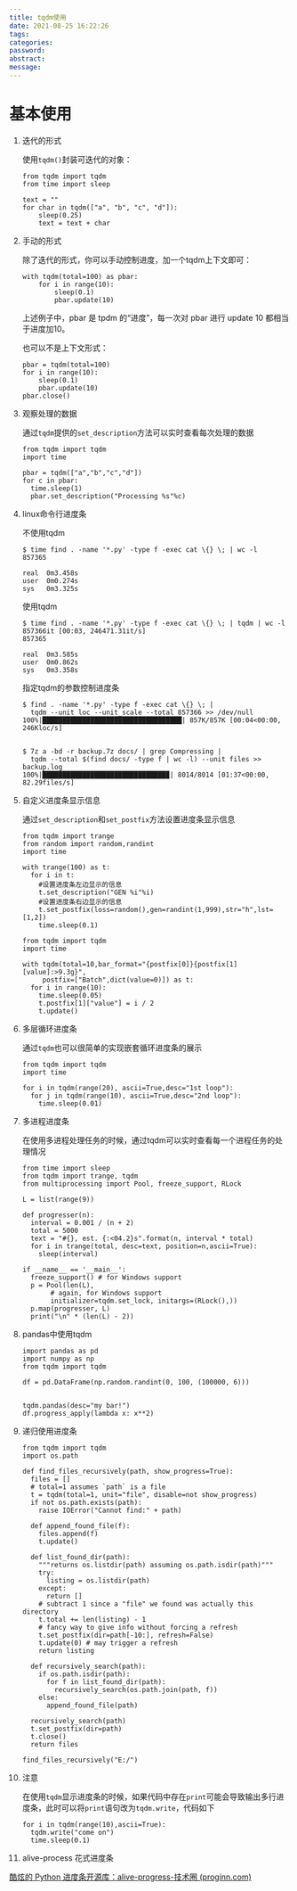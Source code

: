 ```yaml
---
title: tqdm使用
date: 2021-08-25 16:22:26
tags:
categories:
password:
abstract:
message:
---
```


# 基本使用

1. 迭代的形式

   使用`tqdm()`封装可迭代的对象：

   ```
   from tqdm import tqdm
   from time import sleep
   
   text = ""
   for char in tqdm(["a", "b", "c", "d"]):
       sleep(0.25)
       text = text + char
   ```

   <!--more-->

2. 手动的形式

   除了迭代的形式，你可以手动控制进度，加一个tqdm上下文即可：

   ```
   with tqdm(total=100) as pbar:
       for i in range(10):
           sleep(0.1)
           pbar.update(10)
   ```

   上述例子中，pbar 是 tpdm 的“进度”，每一次对 pbar 进行 update 10 都相当于进度加10。

   也可以不是上下文形式：

   ```
   pbar = tqdm(total=100)
   for i in range(10):
       sleep(0.1)
       pbar.update(10)
   pbar.close()
   ```

3. 观察处理的数据

   通过`tqdm`提供的`set_description`方法可以实时查看每次处理的数据

   ```
   from tqdm import tqdm
   import time
   
   pbar = tqdm(["a","b","c","d"])
   for c in pbar:
     time.sleep(1)
     pbar.set_description("Processing %s"%c)
   ```

   

4. linux命令行进度条

   不使用tqdm

   ```
   $ time find . -name '*.py' -type f -exec cat \{} \; | wc -l
   857365
   
   real  0m3.458s
   user  0m0.274s
   sys   0m3.325s
   ```

   使用tqdm

   ```
   $ time find . -name '*.py' -type f -exec cat \{} \; | tqdm | wc -l
   857366it [00:03, 246471.31it/s]
   857365
   
   real  0m3.585s
   user  0m0.862s
   sys   0m3.358s
   ```

   指定tqdm的参数控制进度条

   ```
   $ find . -name '*.py' -type f -exec cat \{} \; |
     tqdm --unit loc --unit_scale --total 857366 >> /dev/null
   100%|███████████████████████████████████| 857K/857K [00:04<00:00, 246Kloc/s]
   
   
   $ 7z a -bd -r backup.7z docs/ | grep Compressing |
     tqdm --total $(find docs/ -type f | wc -l) --unit files >> backup.log
   100%|███████████████████████████████▉| 8014/8014 [01:37<00:00, 82.29files/s]
   ```

5. 自定义进度条显示信息

   通过`set_description`和`set_postfix`方法设置进度条显示信息

   ```
   from tqdm import trange
   from random import random,randint
   import time
   
   with trange(100) as t:
     for i in t:
       #设置进度条左边显示的信息
       t.set_description("GEN %i"%i)
       #设置进度条右边显示的信息
       t.set_postfix(loss=random(),gen=randint(1,999),str="h",lst=[1,2])
       time.sleep(0.1)
   
   ```

   

   ```
   from tqdm import tqdm
   import time
   
   with tqdm(total=10,bar_format="{postfix[0]}{postfix[1][value]:>9.3g}",
        postfix=["Batch",dict(value=0)]) as t:
     for i in range(10):
       time.sleep(0.05)
       t.postfix[1]["value"] = i / 2
       t.update()
   ```

   

6. 多层循环进度条

   通过`tqdm`也可以很简单的实现嵌套循环进度条的展示

   ```
   from tqdm import tqdm
   import time
   
   for i in tqdm(range(20), ascii=True,desc="1st loop"):
     for j in tqdm(range(10), ascii=True,desc="2nd loop"):
       time.sleep(0.01)
   ```

   

7. 多进程进度条

   在使用多进程处理任务的时候，通过tqdm可以实时查看每一个进程任务的处理情况

   ```
   from time import sleep
   from tqdm import trange, tqdm
   from multiprocessing import Pool, freeze_support, RLock
   
   L = list(range(9))
   
   def progresser(n):
     interval = 0.001 / (n + 2)
     total = 5000
     text = "#{}, est. {:<04.2}s".format(n, interval * total)
     for i in trange(total, desc=text, position=n,ascii=True):
       sleep(interval)
   
   if __name__ == '__main__':
     freeze_support() # for Windows support
     p = Pool(len(L),
          # again, for Windows support
          initializer=tqdm.set_lock, initargs=(RLock(),))
     p.map(progresser, L)
     print("\n" * (len(L) - 2))
   ```

   

8. pandas中使用tqdm

   ```
   import pandas as pd
   import numpy as np
   from tqdm import tqdm
   
   df = pd.DataFrame(np.random.randint(0, 100, (100000, 6)))
   
   
   tqdm.pandas(desc="my bar!")
   df.progress_apply(lambda x: x**2)
   ```

   

9. 递归使用进度条

   ```
   from tqdm import tqdm
   import os.path
   
   def find_files_recursively(path, show_progress=True):
     files = []
     # total=1 assumes `path` is a file
     t = tqdm(total=1, unit="file", disable=not show_progress)
     if not os.path.exists(path):
       raise IOError("Cannot find:" + path)
   
     def append_found_file(f):
       files.append(f)
       t.update()
   
     def list_found_dir(path):
       """returns os.listdir(path) assuming os.path.isdir(path)"""
       try:
         listing = os.listdir(path)
       except:
         return []
       # subtract 1 since a "file" we found was actually this directory
       t.total += len(listing) - 1
       # fancy way to give info without forcing a refresh
       t.set_postfix(dir=path[-10:], refresh=False)
       t.update(0) # may trigger a refresh
       return listing
   
     def recursively_search(path):
       if os.path.isdir(path):
         for f in list_found_dir(path):
           recursively_search(os.path.join(path, f))
       else:
         append_found_file(path)
   
     recursively_search(path)
     t.set_postfix(dir=path)
     t.close()
     return files
   
   find_files_recursively("E:/")
   ```

10. 注意

    在使用`tqdm`显示进度条的时候，如果代码中存在`print`可能会导致输出多行进度条，此时可以将`print`语句改为`tqdm.write`，代码如下

    ```
    for i in tqdm(range(10),ascii=True):
      tqdm.write("come on")
      time.sleep(0.1)
    ```

    

11. alive-process 花式进度条

[酷炫的 Python 进度条开源库：alive-progress-技术圈 (proginn.com)](https://jishuin.proginn.com/p/763bfbd55bf8)


